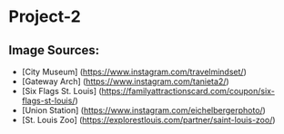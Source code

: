 # Project-2

## Image Sources:
* [City Museum] (https://www.instagram.com/travelmindset/)
* [Gateway Arch] (https://www.instagram.com/tanieta2/)
* [Six Flags St. Louis] (https://familyattractionscard.com/coupon/six-flags-st-louis/)
* [Union Station] (https://www.instagram.com/eichelbergerphoto/)
* [St. Louis Zoo] (https://explorestlouis.com/partner/saint-louis-zoo/)